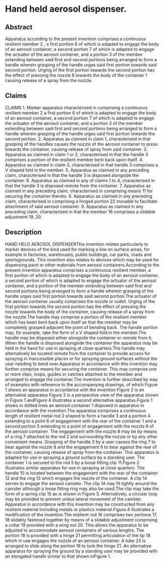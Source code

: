 # Hand held aerosol dispenser.

## Abstract
Apparatus according to the present invention comprises a continuous resilient member 2 , a first portion 6 of which is adapted to engage the body of an aerosol container, a second portion 7 of which is adapted to engage the actuator of the aerosol container, and a portion 3 of the member extending between said first and second portions being arranged to form a handle wherein grasping of the handle urges said first portion towards said second portion. Urging of the first portion towards the second portion has the effect of pressing the nozzle 8 towards the body of the container 1 causing release of a spray from the nozzle.

## Claims
CLAIMS 1. Marker apparatus characterised in comprising a continuous resilient member 2 a first portion 6 of which is adapted to engage the body of an aerosol container, a second portion 7 of which is adapted to engage the actuator of the aerosol container, and a portion 3 of the member extending between said first and second portions being arranged to form a handle wherein grasping of the handle urges said first portion towards the second portion. 2. Apparatus as claimed in claim 1, characterised in that grasping of the handles causes the nozzle of the aerosol container to press towards the container, causing release of spray from said container. 3. Apparatus as claimed in claim 1 or 2, characterised in that the handle 3 comprises a portion of the resilient member bent back upon itself. 4. Apparatus as claimed in claim 3, characterised in that handle 3 comprises a V shaped fold in the member. 5. Apparatus as claimed in any preceding claim, characterised in that the handle 3 is disposed alongside the container. 6. Apparatus as claimed in any of claims 1 to 4, characterised in that the handle 3 is disposed remote from the container. 7. Apparatus as claimed in any preceding claim, characterised in comprising means 11 for securing the container thereto. 8. Apparatus as claimed in any preceding claim, characterised in comprising a hinged portion 22 movable to facilitate attachment of said aerosol container. 9. Apparatus as claimed in any preceding claim, characterised in that the member 16 comprises a slidable adjustment 19, 20.

## Description
HAND HELD AEROSOL DISPENSERThis invention relates particularly to marker devices of the kind used for marking a line on surface areas, for example in factories, warehouses, public buildings, car parks, roads and sportsgrounds. This invention also relates to devices which may be used for dispensing paint or other materials from aerosol containers.According to the present invention apparatus comprises a continuous resilient member, a first portion of which is adapted to engage the body of an aerosol container, a second portion of which is adapted to engage the actuator of the aerosol container, and a portion of the member extending between said first and second portions being arranged to form a handle wherein grasping of the handle urges said first portion towards said second portion.The actuator of the aerosol container usually comprises the nozzle or outlet. Urging of the first portion towards the second portion has the effect of pressing the nozzle towards the body of the container, causing release of a spray from the nozzle.The handle may comprise a portion of the resilient member which has been bent back upon itself so that the member may be completely grasped adjacent the point of bending back. The handle portion may, for example, take the form of a V shaped fold in the member.The handle may be disposed either alongside the container or remote from it. When the handle is disposed alongside the container the apparatus may be held in the hand for use in spraying at close quarters.The handle may alternatively be located remote from the container to provide access for spraying in inaccessible places or for spraying ground surfaces without the user needing to bend over.Apparatus in accordance with this invention may further comprise means for securing the container. This may comprise one or more clips, loops, guides or catches attached to the member and arranged to engage the container.The invention is further described by way of examples with reference to the accompanying drawings, of which Figure 1 shows an apparatus in accordance with the invention Figure 2 is an alternative apparatus Figure 3 is a perspective view of the apparatus shown in Figure 1 andFigure 4 illustrates a second alternative apparatus.Figure 1 shows in dotted lines an aerosol container 1 disposed in apparatus in accordance with the invention.The apparatus comprises a continuous length of resilient metal rod 2 shaped to form a handle 3 and a portion 4 extending to a point 6 of engagement with the rear of the container 1 and a second portion 5 extending to a point of engagement with the nozzle 8 of the aerosol container. The engagement with the nozzle 8 may be by means of a ring 7 attached to the rod 2 and surrounding the nozzle or by any other convenient means. Grasping of the handle 3 by a user causes the ring 7 to bear against the nozzle 8 and the engagement 6 to bear against the rear of the container, causing release of spray from the container. This apparatus is adapted for use in spraying a ground surface by a standing user. The container 1 is secured to the rod 5 by a loose fitting clip 11.Figure 2 illustrates similar apparatus for use in spraying at close quarters. The handle 10 is located between the engagement with the rear of the container 12 and the ring 13 which engages the nozzle of the container. A clip 14 serves to engage the aerosol canister. The clip 14 may fit tightly around the canister although a loose fitting ring may also be used.The clip may take the form of a spring clip 15 as is shown in Figure 3. Alternatively, a circular loop may be provided to prevent undue lateral movement of the canister. Apparatus in accordance with this invention may be constructed from any resilient material including metals or plastics material.Figure 4 illustrates a modification of the invention.The resilient rod 16 comprises two portions 17, 18 slidably fastened together by means of a slidable adjustment comprising a collar 19 provided with a wing nut 20. This allows the apparatus to be adjusted to accommodate aerosol containers of various lengths. The portion 18 is provided with a hinge 21 permitting articulation of the tip 18 which in use engages the nozzle of an aerosol container. A tube 23 is arranged to slide along the portion 18 to lock the hinge 21. An alternative apparatus for spraying the ground by a standing user may be provided with an elongated handle similar to that shown inFigure 1.